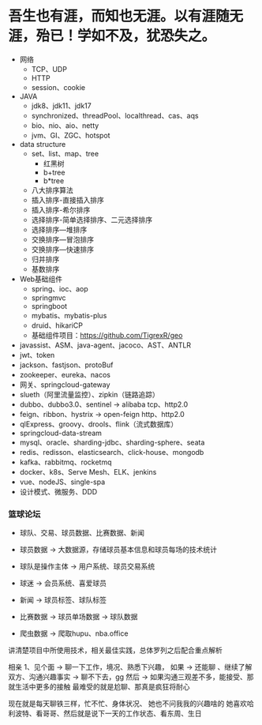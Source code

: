 # 吾生也有涯，而知也无涯。以有涯随无涯，殆已！学如不及，犹恐失之。
- 网络
   - TCP、UDP
   - HTTP
   - session、cookie
- JAVA
   - jdk8、jdk11、jdk17
   - synchronized、threadPool、localthread、cas、aqs
   - bio、nio、aio、netty
   - jvm、GI、ZGC、hotspot
- data structure
   - set、list、map、tree
      - 红黑树
      - b+tree
      - b*tree
   - 八大排序算法
   - 插入排序-直接插入排序
   - 插入排序-希尔排序
   - 选择排序-简单选择排序、二元选择排序
   - 选择排序—堆排序
   - 交换排序—冒泡排序
   - 交换排序—快速排序
   - 归并排序
   - 基数排序
- Web基础组件
   - spring、ioc、aop
   - springmvc
   - springboot
   - mybatis、mybatis-plus
   - druid、hikariCP
   - 基础组件项目：https://github.com/TigrexR/geo
- javassist、ASM、java-agent、jacoco、AST、ANTLR
- jwt、token
- jackson、fastjson、protoBuf
- zookeeper、eureka、nacos
- 网关、springcloud-gateway
- slueth（阿里流量监控）、zipkin（链路追踪）
- dubbo、dubbo3.0、sentinel -> alibaba tcp、http2.0
- feign、ribbon、hystrix -> open-feign http、http2.0
- qlExpress、groovy、drools、flink（流式数据库）
- springcloud-data-stream
- mysql、oracle、sharding-jdbc、sharding-sphere、seata
- redis、redisson、elasticsearch、click-house、mongodb
- kafka、rabbitmq、rocketmq
- docker、k8s、Serve Mesh、ELK、jenkins
- vue、nodeJS、single-spa
- 设计模式、微服务、DDD

### 篮球论坛
- 球队、交易、球员数据、比赛数据、新闻

- 球员数据 -> 大数据源，存储球员基本信息和球员每场的技术统计
- 球队是操作主体 -> 用户系统、球员交易系统
- 球迷 -> 会员系统、喜爱球员
- 新闻 -> 球员标签、球队标签
- 比赛数据 -> 球员单场数据 -> 球队数据
- 爬虫数据 -> 爬取hupu、nba.office


讲清楚项目中所使用技术，相关最佳实践，总体罗列之后配合重点解析





相亲 1、见个面 -> 聊一下工作，境况、熟悉下兴趣，
如果 -> 还能聊 、继续了解双方、沟通兴趣事实
 -> 聊不下去，gg
然后 -> 如果沟通三观差不多，能接受、那就生活中更多的接触
最难受的就是尬聊、那真是疯狂将耐心

现在就是每天聊铁三样，忙不忙、身体状况、
她也不问我我的兴趣啥的
她喜欢哈利波特、看哥哥、然后就是说下一天的工作状态、看东周、生日
